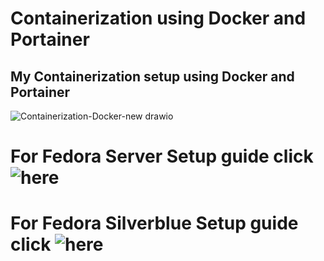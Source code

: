 # Containerization using Docker and Portainer
## My Containerization setup using Docker and Portainer
![Containerization-Docker-new drawio](https://user-images.githubusercontent.com/35937408/147980405-ce01f6f6-2489-4832-b7ea-b7fe6031605e.png)

# For Fedora Server Setup guide click ![here](https://github.com/czadikem/autiboys-linux/tree/master/Containerization/Fedora)

# For Fedora Silverblue Setup guide click ![here](https://user-images.githubusercontent.com/35937408/147980405-ce01f6f6-2489-4832-b7ea-b7fe6031605e.png)
